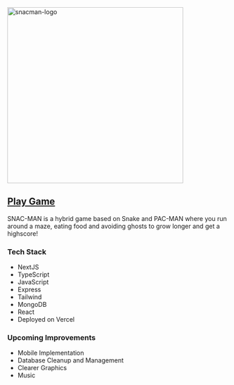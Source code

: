 <img src=https://github.com/user-attachments/assets/b1b9cedb-1552-42c4-8c74-c0961bbcf03e alt="snacman-logo" width="400px">

## [Play Game](https://snac-man.vercel.app)
SNAC-MAN is a hybrid game based on Snake and PAC-MAN where you run around a maze, eating food and avoiding ghosts to grow longer and get a highscore!

### Tech Stack
- NextJS
- TypeScript
- JavaScript
- Express
- Tailwind
- MongoDB
- React
- Deployed on Vercel

### Upcoming Improvements
- Mobile Implementation
- Database Cleanup and Management
- Clearer Graphics
- Music
